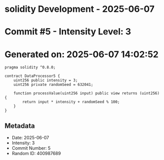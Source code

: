 ﻿# solidity Development - 2025-06-07
# Commit #5 - Intensity Level: 3
# Generated on: 2025-06-07 14:02:52
```solidity
pragma solidity ^0.8.0;

contract DataProcessor5 {
    uint256 public intensity = 3;
    uint256 private randomSeed = 632041;

    function processValue(uint256 input) public view returns (uint256) {
        return input * intensity + randomSeed % 100;
    }
}
```
## Metadata
- Date: 2025-06-07
- Intensity: 3
- Commit Number: 5
- Random ID: 400987689
